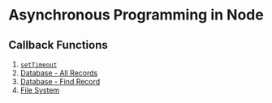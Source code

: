 # Asynchronous Programming in Node

## Callback Functions

1. [`setTimeout`](./callback-functions/setTimeout.js)
1. [Database - All Records](./callback-functions/database-all.js)
1. [Database - Find Record](./callback-functions/database-get.js)
1. [File System](./callback-functions/file-system.js)
